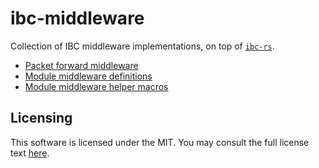 # ibc-middleware

Collection of IBC middleware implementations, on top of
[`ibc-rs`](https://github.com/cosmos/ibc-rs).

- [Packet forward middleware](crates/packet-forward/)
- [Module middleware definitions](crates/module/)
- [Module middleware helper macros](crates/module-macros/)

## Licensing

This software is licensed under the MIT. You may consult
the full license text [here](LICENSE).
